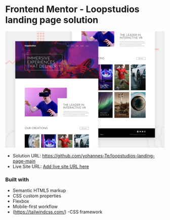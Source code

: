 # Frontend Mentor - Loopstudios landing page solution

![](./design/desktop-preview.jpg)

- Solution URL: https://github.com/yohannes-Te/loopstudios-landing-page-main
- Live Site URL: [Add live site URL here](https://your-live-site-url.com)

### Built with

- Semantic HTML5 markup
- CSS custom properties
- Flexbox
- Mobile-first workflow
- (https://tailwindcss.com/) -CSS framework
